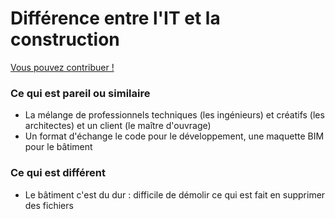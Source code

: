 # Différence entre l'IT et la construction

[Vous pouvez contribuer ! ](../communaute-agile-bim/contribuer.md)

### Ce qui est pareil ou similaire

* La mélange de professionnels techniques \(les ingénieurs\) et créatifs \(les architectes\) et un client \(le maître d'ouvrage\)
* Un format d'échange le code pour le développement, une maquette BIM pour le bâtiment



### Ce qui est différent

* Le bâtiment c'est du dur : difficile de démolir ce qui est fait en supprimer des fichiers




